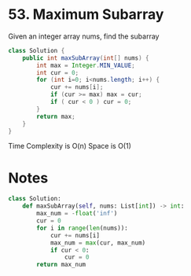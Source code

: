 # 53. Maximum Subarray

Given an integer array nums, find the
subarray

```java
class Solution {
    public int maxSubArray(int[] nums) {
        int max = Integer.MIN_VALUE;
        int cur = 0;
        for (int i=0; i<nums.length; i++) {
            cur += nums[i];
            if (cur >= max) max = cur;
            if ( cur < 0 ) cur = 0; 
        }
        return max;
    }
}
```

Time Complexity is O(n) Space is O(1)

# Notes

```python
class Solution:
    def maxSubArray(self, nums: List[int]) -> int:
        max_num = -float('inf')
        cur = 0
        for i in range(len(nums)):
            cur += nums[i]
            max_num = max(cur, max_num)
            if cur < 0:
                cur = 0
        return max_num
```